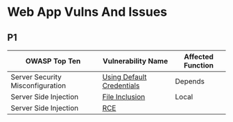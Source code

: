 # Web App Vulns And Issues

## P1
| OWASP Top Ten | Vulnerability Name | Affected Function |
|-----------------|-----------------|-----------------|
| Server Security Misconfiguration | [Using Default Credentials](https://github.com/Rahim7X/WebSecDocs/blob/master/P1/SSM-Using-Default-Creds.md) | Depends |
| Server Side Injection | [File Inclusion](https://github.com/Rahim7X/WebSecDocs/blob/master/P1/SSI-FIleInclusion.md) | Local |
| Server Side Injection | [RCE](https://github.com/Rahim7X/WebSecDocs/blob/master/P1/SSI-RCE.md) |  |

